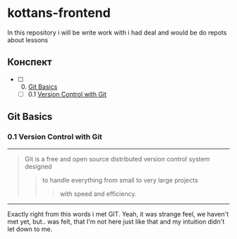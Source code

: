 # kottans-frontend
In this repository i will be write work with i had deal and would be do repots about lessons
## Конспект
- [ ] 0. [Git Basics](#)
   - [ ] 0.1 [Version Control with Git](#)
## Git Basics
### 0.1 Version Control with Git
----
> Git is a free and open source distributed version control system designed 
>> to handle everything from small to very large projects 
>>> with speed and efficiency.
----
Exactly right from this words i met GIT. Yeah, it was strange feel, we haven't met yet, but.. was felt, that I'm not here just like that and my intuition didn't let down to me.
